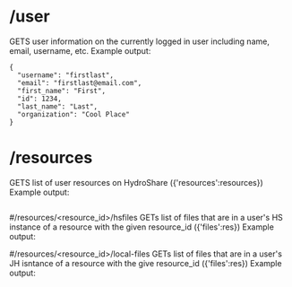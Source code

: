 # /user
GETS user information on the currently logged in user including name, email, username, etc.
Example output:

```
{
  "username": "firstlast",
  "email": "firstlast@email.com",
  "first_name": "First",
  "id": 1234,
  "last_name": "Last",
  "organization": "Cool Place"
}
```

# /resources
GETS list of user resources on HydroShare ({'resources':resources})
Example output:

```

```

#/resources/<resource_id>/hsfiles
GETs list of files that are in a user's HS instance of a resource with the given resource_id ({'files':res})
Example output:

#/resources/<resource_id>/local-files
GETs list of files that are in a user's JH isntance of a resource with the give resource_id ({'files':res})
Example output:

